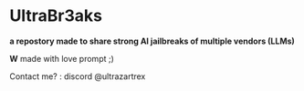 # UltraBr3aks
**a repostory made to share strong AI jailbreaks of multiple vendors (LLMs)**

**W** made with love prompt ;) 

Contact me? : discord @ultrazartrex
